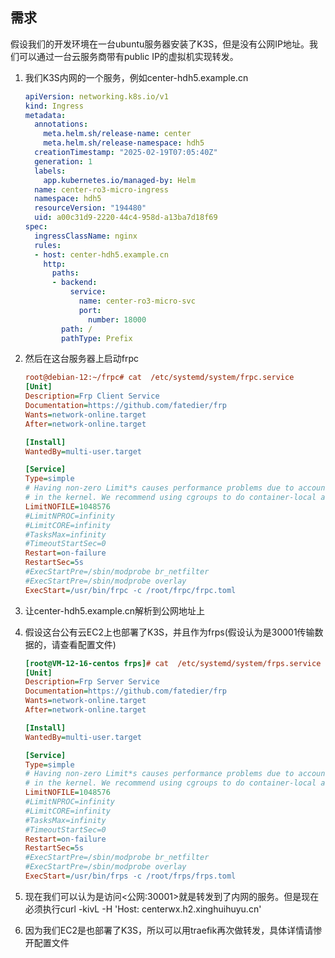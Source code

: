 ## 需求

假设我们的开发环境在一台ubuntu服务器安装了K3S，但是没有公网IP地址。我们可以通过一台云服务商带有public IP的虚拟机实现转发。

1. 我们K3S内网的一个服务，例如center-hdh5.example.cn

   ```yaml
   apiVersion: networking.k8s.io/v1
   kind: Ingress
   metadata:
     annotations:
       meta.helm.sh/release-name: center
       meta.helm.sh/release-namespace: hdh5
     creationTimestamp: "2025-02-19T07:05:40Z"
     generation: 1
     labels:
       app.kubernetes.io/managed-by: Helm
     name: center-ro3-micro-ingress
     namespace: hdh5
     resourceVersion: "194480"
     uid: a00c31d9-2220-44c4-958d-a13ba7d18f69
   spec:
     ingressClassName: nginx
     rules:
     - host: center-hdh5.example.cn
       http:
         paths:
         - backend:
             service:
               name: center-ro3-micro-svc
               port:
                 number: 18000
           path: /
           pathType: Prefix
   ```

2. 然后在这台服务器上启动frpc

   ```ini
   root@debian-12:~/frpc# cat  /etc/systemd/system/frpc.service 
   [Unit]
   Description=Frp Client Service
   Documentation=https://github.com/fatedier/frp
   Wants=network-online.target
   After=network-online.target
   
   [Install]
   WantedBy=multi-user.target
   
   [Service]
   Type=simple
   # Having non-zero Limit*s causes performance problems due to accounting overhead
   # in the kernel. We recommend using cgroups to do container-local accounting.
   LimitNOFILE=1048576
   #LimitNPROC=infinity
   #LimitCORE=infinity
   #TasksMax=infinity
   #TimeoutStartSec=0
   Restart=on-failure
   RestartSec=5s
   #ExecStartPre=/sbin/modprobe br_netfilter
   #ExecStartPre=/sbin/modprobe overlay
   ExecStart=/usr/bin/frpc -c /root/frpc/frpc.toml
   
   ```

3. 让center-hdh5.example.cn解析到公网地址上

4. 假设这台公有云EC2上也部署了K3S，并且作为frps(假设认为是30001传输数据的，请查看配置文件)

   ```ini
   [root@VM-12-16-centos frps]# cat  /etc/systemd/system/frps.service 
   [Unit]
   Description=Frp Server Service
   Documentation=https://github.com/fatedier/frp
   Wants=network-online.target
   After=network-online.target
   
   [Install]
   WantedBy=multi-user.target
   
   [Service]
   Type=simple
   # Having non-zero Limit*s causes performance problems due to accounting overhead
   # in the kernel. We recommend using cgroups to do container-local accounting.
   LimitNOFILE=1048576
   #LimitNPROC=infinity
   #LimitCORE=infinity
   #TasksMax=infinity
   #TimeoutStartSec=0
   Restart=on-failure
   RestartSec=5s
   #ExecStartPre=/sbin/modprobe br_netfilter
   #ExecStartPre=/sbin/modprobe overlay
   ExecStart=/usr/bin/frps -c /root/frps/frps.toml
   ```

5. 现在我们可以认为是访问<公网:30001>就是转发到了内网的服务。但是现在必须执行curl -kivL -H 'Host: centerwx.h2.xinghuihuyu.cn' 

6. 因为我们EC2是也部署了K3S，所以可以用traefik再次做转发，具体详情请惨开配置文件